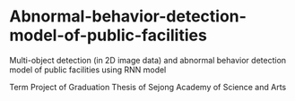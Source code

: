 # Abnormal-behavior-detection-model-of-public-facilities
Multi-object detection (in 2D image data) and abnormal behavior detection model of public facilities using RNN model

Term Project of Graduation Thesis of Sejong Academy of Science and Arts
